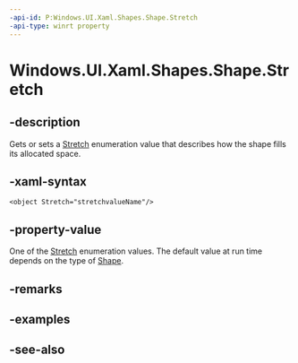 ```yaml
---
-api-id: P:Windows.UI.Xaml.Shapes.Shape.Stretch
-api-type: winrt property
---
```


<!-- Property syntax
public Windows.UI.Xaml.Media.Stretch Stretch { get;  set; }
-->

# Windows.UI.Xaml.Shapes.Shape.Stretch

## -description
Gets or sets a [Stretch](../windows.ui.xaml.media/stretch.md) enumeration value that describes how the shape fills its allocated space.



## -xaml-syntax
```xaml
<object Stretch="stretchvalueName"/>
```


## -property-value
One of the [Stretch](../windows.ui.xaml.media/stretch.md) enumeration values. The default value at run time depends on the type of [Shape](shape.md).

## -remarks

## -examples

## -see-also
